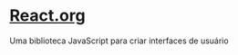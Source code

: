 # [React.org](https://pt-br.reactjs.org/)

Uma biblioteca JavaScript para criar interfaces de usuário  

